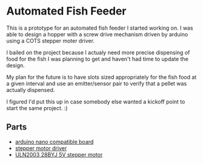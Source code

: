 # Automated Fish Feeder

This is a prototype for an automated fish feeder I started working on.  I was able to design a hopper with a screw drive mechanism driven by arduino using a COTS stepper moter driver.

I bailed on the project because I actualy need more precise dispensing of food for the fish I was planning to get and haven't had time to update the design.

My plan for the future is to have slots sized appropriately for the fish food at a given interval and use an emitter/sensor pair to verify that a pellet was actually dispensed.

I figured I'd put this up in case somebody else wanted a kickoff point to start the same project. :)

## Parts

- [arduino nano compatible board](https://www.amazon.com/HiLetgo-ATmega328P-Controller-Development-Unsoldered/dp/B01DLIJQA2/ref=sr_1_5?crid=SQDHF618ZUYF&keywords=arduino+nano&qid=1696533715&sprefix=arduino+nano%2Caps%2C99&sr=8-5)
- [stepper motor driver](https://www.amazon.com/gp/product/B09MRTD2SZ/ref=ppx_yo_dt_b_search_asin_title?ie=UTF8&psc=1)
- [ULN2003 28BYJ 5V stepper motor](https://www.amazon.com/Teyleten-Robot-28BYJ-48-ULN2003-Stepper/dp/B08HCS369F/ref=sr_1_5?crid=3QP3JY1BKJCMD&keywords=28BYJ&qid=1696533898&sprefix=28byj%2Caps%2C92&sr=8-5)

